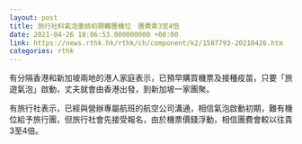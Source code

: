 ```yaml
---
layout: post
title: 旅行社料氣泡重啟初期難獲機位　團費貴3至4倍
date: 2021-04-26 18:06:53.000000000 +08:00
link: https://news.rthk.hk/rthk/ch/component/k2/1587793-20210426.htm
categories: rthk
---
```


有分隔香港和新加坡兩地的港人家庭表示，已預早購買機票及接種疫苗，只要「旅遊氣泡」啟動，丈夫就會由香港出發，到新加坡一家團聚。

有旅行社表示，已經與營辦專屬航班的航空公司溝通，相信氣泡啟動初期，難有機位給予旅行團，但旅行社會先接受報名，由於機票價錢浮動，相信團費會較以往貴3至4倍。
